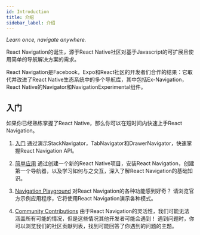 ```yaml
---
id: Introduction
title: 介绍
sidebar_label: 介绍
---
```


_Learn once, navigate anywhere._

React Navigation的诞生，源于React Native社区对基于Javascript的可扩展且使用简单的导航解决方案的需求。

React Navigation是Facebook，Expo和React社区的开发者们合作的结果：它取代并改进了React Native生态系统中的多个导航库，其中包括Ex-Navigation，React Native的Navigator和NavigationExperimental组件。

## 入门

如果你已经熟练掌握了React Native，那么你可以在短时间内快速上手React Navigation。

1. [入门](/docs/intro/quick-start)
通过演示StackNavigator，TabNavigator和DrawerNavigator，快速掌握React Navigation API。

2. [简单应用](/docs/intro/basic-app)
通过创建一个新的React Native项目，安装React Navigation，创建第一个导航器，以及学习如何与之交互，深入了解React Navigation的基础知识。

3. [Navigation Playground](https://github.com/react-community/react-navigation/tree/master/examples/NavigationPlayground)
对React Navigation的各种功能感到好奇？ 请浏览官方示例应用程序，它将使用React Navigation演示各种模式。

4. [Community Contributions](https://github.com/react-community/react-navigation#community-contributions)
由于React Navigation的灵活性，我们可能无法涵盖所有可能的情况，但是这些情况其他开发者可能会遇到！ 遇到问题时，你可以浏览我们的社区贡献列表，找到可能回答了你遇到的问题的主题。
